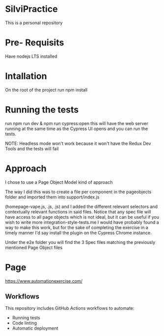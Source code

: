 # SilviPractice
This is a personal repository 
# Pre- Requisits
Have nodejs LTS installed

# Intallation
On the root of the project run npm install

# Running the tests
run npm run dev & npm run cypress:open this will have the web server running at the same time as the Cypress UI opens and you can run the tests.

NOTE: Headless mode won't work because it won't have the Redux Dev Tools and the tests will fail

# Approach
I chose to use a Page Object Model kind of approach 

The way I did this was to create a file per component in the pageobjects folder and imported them into support/index.js

(homepage-vape.js, .js, .js)
and I added the different relevant selectors and contextually relevant functions in said files. Notice that any spec file will have access to all page objects which is not ideal, but it can be useful if you wish to write more integration-style-tests.me I would have probably found a way to make this work, but for the sake of completing the exercise in a timely manner I'd say install the plugin on the Cypress Chrome instance.

Under the e2e folder you will find the 3 Spec files matching the previously mentioned Page Object files

# Page
https://www.automationexercise.com/

## Workflows

This repository includes GitHub Actions workflows to automate:

- Running tests
- Code linting
- Automatic deployment